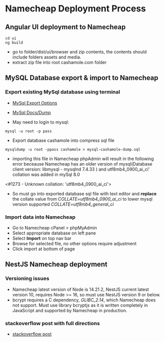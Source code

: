 # Namecheap Deployment Process

## Angular UI deployment to Namecheap

```
cd ui
ng build
```
- go to folder/dist/ui/browser and zip contents, the contents should include folders assets and media.
- extract zip file into root cashamole.com folder

## MySQL Database export & import to Namecheap

### Export existing MySql database using terminal

- [MySql Export Options](https://hevodata.com/learn/mysql-export-to-csv/)
- [MySql Docs/Dump](https://dev.mysql.com/doc/refman/8.0/en/mysqldump.html) 

- May need to login to mysql:
```
mysql -u root -p pass
```
- Export database cashamole into compress sql file
```
mysqldump -u root -ppass cashamole > mysql-cashamole-dump.sql
```

- importing this file in Namecheap phpAdmin will result in the following error beceause Namecheap has an older version of mysql(Database client version: libmysql - mysqlnd 7.4.33 ) and utf8mb4_0900_ai_ci' collation was added in mySql 8.0

<#1273 - Unknown collation: 'utf8mb4_0900_ai_ci'>

- So must go into exported database sql file with text editor and **replace** the collate value from _COLLATE=utf8mb4_0900_ai_ci_ to lower mysql version supported _COLLATE=utf8mb4_general_ci_

### Import data into Namecheap
- Go to Namecheap cPanel > phpMyAdmin
- Select appropriate database on left pane
- Select **Import** on top nav bar
- Browse for selected file, no other options require adjustment
- Click import at bottom of page

## NestJS Namecheap deployment

### Versioning issues
- Namecheap latest version of Node is 14.21.2, NestJS current latest version 10, requires Node >= 16, so must use NestJS version 9 or below.
- bcrypt requires a C dependency, _GLIBC_2.14_, which Namecheap does not support. Must use library bcryptjs as it is written completely in JavaScript and supported by Namecheap in production.

### stackoverflow post with full directions

- [stackoverflow post](https://stackoverflow.com/questions/77768040/deploy-nestjs-server-api-in-namecheap-cpanel)
